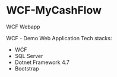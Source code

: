 # WCF-MyCashFlow
WCF Webapp

WCF - Demo Web Application
Tech stacks:
- WCF
- SQL Server
- Dotnet Framework 4.7
- Bootstrap
